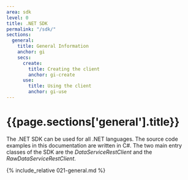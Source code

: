 ```yaml
---
area: sdk
level: 0
title: .NET SDK
permalink: "/sdk/"
sections:
  general: 
    title: General Information
    anchor: gi
    secs:
      create: 
        title: Creating the client
        anchor: gi-create
      use: 
        title: Using the client
        anchor: gi-use
---
```


<h1 id="{{page.sections['general'].anchor}}">{{page.sections['general'].title}}</h1>

The .NET SDK can be used for all .NET languages. The source code examples in this documentation are written in C#.
The two main entry classes of the SDK are the *DataServiceRestClient* and the *RawDataServiceRestClient*.

{% include_relative 021-general.md %}
